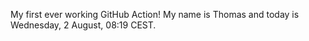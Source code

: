 My first ever working GitHub Action!
My name is Thomas and today is Wednesday, 2 August, 08:19 CEST. 
